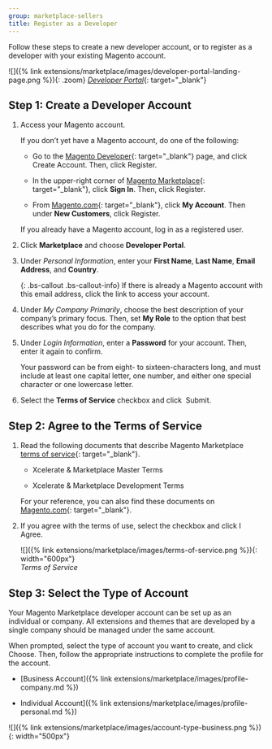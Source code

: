 ```yaml
---
group: marketplace-sellers
title: Register as a Developer
---
```


Follow these steps to create a new developer account, or to register as a developer with your existing Magento account.

![]({% link extensions/marketplace/images/developer-portal-landing-page.png %}){: .zoom}
[_Developer Portal_][1]{: target="_blank"}

## Step 1: Create a Developer Account

1. Access your Magento account.

    If you don’t yet have a Magento account, do one of the following:

    - Go to the [Magento Developer][1]{: target="_blank"} page, and click <span class="btn">Create  Account</span>. Then, click <span class="btn">Register</span>.

    - In the upper-right corner of [Magento Marketplace][2]{: target="_blank"}, click **Sign In**. Then, click <span class="btn">Register</span>.

    - From [Magento.com][3]{: target="_blank"}, click **My Account**. Then under **New Customers**, click <span class="btn">Register</span>.

    If you already have a Magento account, log in as a registered user.

1. Click **Marketplace** and choose **Developer Portal**.

1. Under _Personal Information_, enter your **First Name**, **Last Name**, **Email Address**, and **Country**.

    {: .bs-callout .bs-callout-info}
    If there is already a Magento account with this email address, click the link to access your account.

1. Under _My Company Primarily_, choose the best description of your company’s primary focus. Then, set **My Role** to the option that best describes what you do for the company.

1. Under _Login Information_, enter a **Password** for your account. Then, enter it again to confirm.

    Your password can be from eight- to sixteen-characters long, and must include at least one capital letter, one number, and either one special character or one lowercase letter.

1. Select the **Terms of Service** checkbox and click  <span class="btn">Submit</span>.

## Step 2: Agree to the Terms of Service

1. Read the following documents that describe Magento Marketplace [terms of service][4]{: target="_blank"}.

   - Xcelerate & Marketplace Master Terms

   - Xcelerate & Marketplace Development Terms

    For your reference, you can also find these documents on [Magento.com][4]{: target="_blank"}.

1. If you agree with the terms of use, select the checkbox and click <span class="btn">I Agree</span>.

    ![]({% link extensions/marketplace/images/terms-of-service.png %}){: width="600px"}<br/>
    _Terms of Service_

## Step 3: Select the Type of Account

Your Magento Marketplace developer account can be set up as an individual or company. All extensions and themes that are developed by a single company should be managed under the same account.

When prompted, select the type of account you want to create, and click <span class="btn">Choose</span>. Then, follow the appropriate instructions to complete the profile for the account.

- [Business Account]({% link extensions/marketplace/images/profile-company.md %})

- Individual Account]({% link extensions/marketplace/images/profile-personal.md %})

![]({% link extensions/marketplace/images/account-type-business.png %}){: width="500px"}<br/>

[1]: https://developer.magento.com/
[2]: https://marketplace.magento.com/
[3]: https://magento.com/
[4]: https://magento.com/legal/terms/marketplace-xcelerate
